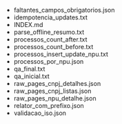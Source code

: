 - faltantes_campos_obrigatorios.json
- idempotencia_updates.txt
- INDEX.md
- parse_offline_resumo.txt
- processos_count_after.txt
- processos_count_before.txt
- processos_insert_update_npu.txt
- processos_por_npu.json
- qa_final.txt
- qa_inicial.txt
- raw_pages_cnpj_detalhes.json
- raw_pages_cnpj_listas.json
- raw_pages_npu_detalhe.json
- relator_com_prefixo.json
- validacao_iso.json
